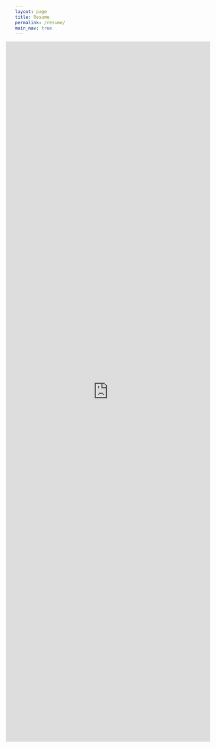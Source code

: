 ```yaml
---
layout: page
title: Resume
permalink: /resume/
main_nav: true
---
```


<iframe style="position: relative; right: 5%; height: 1900px; width: 110%; border: 0px; overflow:hidden" src="https://docs.google.com/document/d/1Cx6q8HmfljAaLSrNHc9_ZoE-EUXatCYUoLjAs1am8xs/pub?embedded=true"></iframe>
